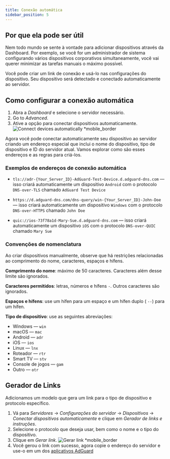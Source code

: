 ```yaml
---
title: Conexão automática
sidebar_position: 5
---
```


## Por que ela pode ser útil

Nem todo mundo se sente à vontade para adicionar dispositivos através da Dashboard. Por exemplo, se você for um administrador de sistema configurando vários dispositivos corporativos simultaneamente, você vai querer minimizar as tarefas manuais o máximo possível.

Você pode criar um link de conexão e usá-lo nas configurações do dispositivo. Seu dispositivo será detectado e conectado automaticamente ao servidor.

## Como configurar a conexão automática

1. Abra a _Dashboard_ e selecione o servidor necessário.
2. Go to _Advanced_.
3. Ative a opção para conectar dispositivos automaticamente.
    ![Connect devices automatically \*mobile_border](https://cdn.adtidy.org/content/kb/dns/private/new_dns/connect/automatically.png)

Agora você pode conectar automaticamente seu dispositivo ao servidor criando um endereço especial que inclui o nome do dispositivo, tipo de dispositivo e ID do servidor atual. Vamos explorar como são esses endereços e as regras para criá-los.

### Exemplos de endereços de conexão automática

- `tls://adr-{Your_Server_ID}-AdGuard-Test-Device.d.adguard-dns.com` — isso criará automaticamente um dispositivo `Android` com o protocolo `DNS-over-TLS` chamado `AdGuard Test Device`

- `https://d.adguard-dns.com/dns-query/win-{Your_Server_ID}-John-Doe` — isso criará automaticamente um dispositivo `Windows` com o protocolo `DNS-over-HTTPS` chamado `John Doe`

- `quic://ios-73f78a1d-Mary-Sue.d.adguard-dns.com` — isso criará automaticamente um dispositivo `iOS` com o protocolo `DNS-over-QUIC` chamado `Mary Sue`

### Convenções de nomenclatura

Ao criar dispositivos manualmente, observe que há restrições relacionadas ao comprimento do nome, caracteres, espaços e hífens.

**Comprimento do nome**: máximo de 50 caracteres. Caracteres além desse limite são ignorados.

**Caracteres permitidos**: letras, números e hífens `-`. Outros caracteres são ignorados.

**Espaços e hífens**: use um hífen para um espaço e um hífen duplo ( `--`) para um hífen.

**Tipo de dispositivo**: use as seguintes abreviações:

- Windows — `win`
- macOS — `mac`
- Android — `adr`
- iOS — `ios`
- Linux — `lnx`
- Roteador — `rtr`
- Smart TV — `stv`
- Console de jogos — `gam`
- Outro — `otr`

## Gerador de Links

Adicionamos um modelo que gera um link para o tipo de dispositivo e protocolo específico.

1. Vá para _Servidores_ → _Configurações do servidor_ → _Dispositivos_ → _Conectar dispositivos automaticamente_ e clique em _Gerador de links e instruções_.
2. Selecione o protocolo que deseja usar, bem como o nome e o tipo do dispositivo.
3. Clique em _Gerar link_.
    ![Gerar link \*mobile_border](https://cdn.adtidy.org/content/kb/dns/private/new_dns/connect/automatically_step7.png)
4. Você gerou o link com sucesso, agora copie o endereço do servidor e use-o em um dos [aplicativos AdGuard](https://adguard.com/welcome.html)
